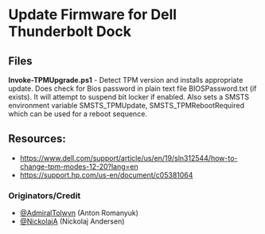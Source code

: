 # Update Firmware for Dell Thunderbolt Dock

## Files
**Invoke-TPMUpgrade.ps1** - Detect TPM version and installs appropriate update. Does check for Bios password in plain text file BIOSPassword.txt (if exists). It will attempt to suspend bit locker if enabled. Also sets a SMSTS environment variable SMSTS_TPMUpdate, SMSTS_TPMRebootRequired which can be used for a reboot sequence. 

 
## Resources:
 - https://www.dell.com/support/article/us/en/19/sln312544/how-to-change-tpm-modes-12-20?lang=en
 - https://support.hp.com/us-en/document/c05381064
 
### Originators/Credit

* [@AdmiralTolwyn](https://github.com/AdmiralTolwyn) (Anton Romanyuk)
* [@NickolajA](https://github.com/NickolajA) (Nickolaj Andersen)